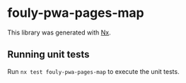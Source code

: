 # fouly-pwa-pages-map

This library was generated with [Nx](https://nx.dev).

## Running unit tests

Run `nx test fouly-pwa-pages-map` to execute the unit tests.
